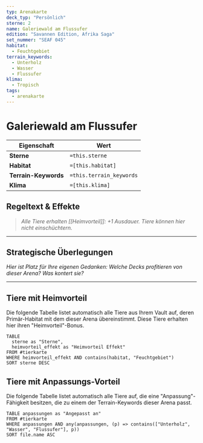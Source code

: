 ```yaml
---
typ: Arenakarte
deck_typ: "Persönlich"
sterne: 2
name: Galeriewald am Flussufer
edition: "Savannen Edition, Afrika Saga"
set_nummer: "SEAF 045"
habitat:
  - Feuchtgebiet
terrain_keywords:
  - Unterholz
  - Wasser
  - Flussufer
klima:
  - Tropisch
tags:
  - arenakarte
---
```


# Galeriewald am Flussufer

| Eigenschaft | Wert |
|---|---|
| **Sterne** | `=this.sterne` |
| **Habitat** | `=[this.habitat]` |
| **Terrain-Keywords** | `=this.terrain_keywords` |
| **Klima** | `=[this.klima]` |

## Regeltext & Effekte

> *Alle Tiere erhalten [[Heimvorteil]]: +1 Ausdauer. Tiere können hier nicht einschüchtern.*

---
## Strategische Überlegungen

*Hier ist Platz für Ihre eigenen Gedanken: Welche Decks profitieren von dieser Arena? Was kontert sie?*

---
## Tiere mit Heimvorteil

Die folgende Tabelle listet automatisch alle Tiere aus Ihrem Vault auf, deren Primär-Habitat mit dem dieser Arena übereinstimmt. Diese Tiere erhalten hier ihren "Heimvorteil"-Bonus.

```dataview
TABLE
  sterne as "Sterne",
  heimvorteil_effekt as "Heimvorteil Effekt"
FROM #tierkarte
WHERE heimvorteil_effekt AND contains(habitat, "Feuchtgebiet")
SORT sterne DESC
```

## Tiere mit Anpassungs-Vorteil

Die folgende Tabelle listet automatisch alle Tiere auf, die eine "Anpassung"-Fähigkeit besitzen, die zu einem der Terrain-Keywords dieser Arena passt.

``` dataview
TABLE anpassungen as "Angepasst an"
FROM #tierkarte
WHERE anpassungen AND any(anpassungen, (p) => contains(["Unterholz", "Wasser", "Flussufer"], p))
SORT file.name ASC
